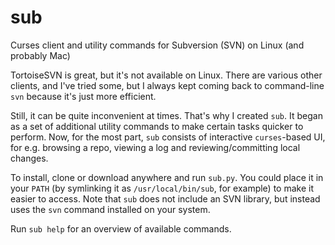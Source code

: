 # sub
Curses client and utility commands for Subversion (SVN) on Linux (and probably Mac)

TortoiseSVN is great, but it's not available on Linux. There are various other clients, and I've tried some, but I always kept coming back to command-line `svn` because it's just more efficient.

Still, it can be quite inconvenient at times. That's why I created `sub`. It began as a set of additional utility commands to make certain tasks quicker to perform. Now, for the most part, `sub` consists of interactive `curses`-based UI, for e.g. browsing a repo, viewing a log and reviewing/committing local changes.

To install, clone or download anywhere and run `sub.py`. You could place it in your `PATH` (by symlinking it as `/usr/local/bin/sub`, for example) to make it easier to access. Note that `sub` does not include an SVN library, but instead uses the `svn` command installed on your system.

Run `sub help` for an overview of available commands.
